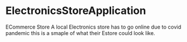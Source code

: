 # ElectronicsStoreApplication
ECommerce Store
A local Electronics store has to go online due to covid pandemic
this is a smaple of what their Estore could look like.
